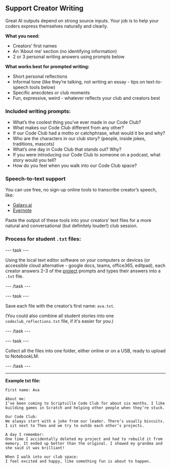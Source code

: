 ## Support Creator Writing
Great AI outputs depend on strong source inputs. Your job is to help your coders express themselves naturally and clearly.

**What you need:**
* Creators’ first names  
* An ‘About me’ section (no identifying information)  
* 2 or 3 personal writing answers using prompts below

**What works best for prompted writing:**
* Short personal reflections  
* Informal tone (like they’re talking, not writing an essay - tips on text-to-speech tools below)  
* Specific anecdotes or club moments  
* Fun, expressive, weird - whatever reflects your club and creators best

### Included writing prompts:
* What’s the coolest thing you’ve ever made in our Code Club?  
* What makes our Code Club different from any other?  
* If our Code Club had a motto or catchphrase, what would it be and why?  
* Who are the characters in our club story? (people, inside jokes, traditions, mascots)  
* What’s one day in Code Club that stands out? Why?  
* If you were introducing our Code Club to someone on a podcast, what story would you tell?  
* How do you feel when you walk into our Code Club space?

### Speech-to-text support

You can use free, no sign-up online tools to transcribe creator’s speech, like:

* [Galaxy.ai](https://galaxy.ai/ai-transcription)  
* [Evernote](https://evernote.com/ai-transcribe)

Paste the output of these tools into your creators’ text files for a more natural and conversational (but definitely louder!) club session.

### Process for student `.txt` files:

--- task ---

Using the local text editor software on your computers or devices (or accessible cloud alternative - google docs, teams, office365, editpad), each creator answers 2-3 of the [project](http://rpf.io/ccpodcast) prompts and types their answers into a `.txt` file.  

--- /task ---

--- task ---

Save each file with the creator’s first name: `ava.txt`. 

(You could also combine all student stories into one `codeclub_reflections.txt` file, if it's easier for you.)

--- /task ---

--- task ---

Collect all the files into one folder, either online or on a USB, ready to upload to NotebookLM.

--- /task ---


---

**Example txt file:**

```
First name: Ava

About me:  
I’ve been coming to Scriptville Code Club for about six months. I like 
building games in Scratch and helping other people when they’re stuck.

Our Code Club:  
We always start with a joke from our leader. There’s usually biscuits. 
I sit next to Theo and we try to outdo each other’s projects.

A day I remember:  
One time I accidentally deleted my project and had to rebuild it from 
memory. It ended up better than the original. I showed my grandma and 
she said it was brilliant!

When I walk into our club space: 
I feel excited and happy, like something fun is about to happen.
```
